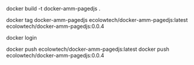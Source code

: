 docker build -t docker-amm-pagedjs .

docker tag docker-amm-pagedjs ecolowtech/docker-amm-pagedjs:latest ecolowtech/docker-amm-pagedjs:0.0.4

docker login

docker push ecolowtech/docker-amm-pagedjs:latest
docker push ecolowtech/docker-amm-pagedjs:0.0.4
